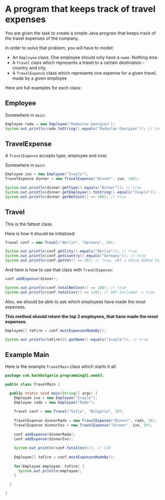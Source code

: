 # A program that keeps track of travel expenses

You are given the task to create a simple Java program that keeps track of the travel expenses of the company.

In order to solve that problem, you will have to model:

* An `Employee` class. One employee should only have a `name`. Nothing else.
* A `Travel` class which represents a travel to a certain destination - country and city.
* A `TravelExpense` class which represents one expense for a given travel, made by a given employee

Here are full examples for each class:

## Employee

Somewhere in `main`:

```java
Employee rado = new Employee("Radoslav Georgiev");
System.out.println(rado.toString().equals("Radoslav Georgiev")); // true
```

## TravelExpense

A `TravelExpense` accepts type, employee and cost.

Somewhere in `main`:

```java
Employee ivo = new Employee("Ivaylo");
TravelExpense dinner = new TravelExpense("Dinner", ivo, 100);

System.out.println(dinner.getType().equals("Dinner")); // true
System.out.println(dinner.getEmployee().toString().equals("Ivaylo")); // true
System.out.println(dinner.getNetCost() == 100); // true
```

## Travel

This is the fattest class.

Here is how it should be initialized:

```java
Travel conf = new Travel("Berlin", "Germany", 20);

System.out.println(conf.getCity().equals("Berlin")); // true
System.out.println(conf.getCountry().equals("Germany")); // true
System.out.println(conf.getVat() == 20); // true, VAT = Value Added Tax = ДДС
```

And here is how to use that class with `TravelExpense`:

```java
conf.addExpense(dinner);

System.out.println(conf.totalNetCost() == 100); // true
System.out.println(conf.totalCost() == 120); // VAT Included -> true
```

Also, we should be able to ask which employees have made the most expenses.

**This method should return the top 2 employees, that have made the most expenses.**

```java
Employee[] toFire = conf.mostExpensesMadeBy();

System.out.println(toFire[0].getName().equals("Ivaylo")); // true
```

## Example Main

Here is the example `TravelMain` class which starts it all:

```java
package com.hackbulgaria.programming51.week3;

public class TravelMain {

  public static void main(String[] args) {
    Employee ivo = new Employee("Ivaylo");
    Employee rado = new Employee("Rado");
    
    Travel conf = new Travel("Sofia", "Bulgaria", 20);
    
    TravelExpense dinnerRado = new TravelExpense("Dinner", rado, 50);
    TravelExpense dinnerIvo = new TravelExpense("Dinner", ivo, 50);
    
    conf.addExpense(dinnerRado);
    conf.addExpense(dinnerIvo);
    
    System.out.println(conf.totalCost()); // 120
    
    Employee[] toFire = conf.mostExpensesMadeBy();
    
    for(Employee employee: toFire) {
      System.out.println(employee);
    }

  }

}
```
